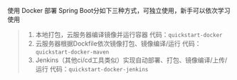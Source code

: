使用 Docker 部署 Spring Boot分如下三种方式，可独立使用，新手可以依次学习使用
> 1. 本地打包，云服务器编译镜像并运行容器
代码：`quickstart-docker`
> 2. 云服务器根据Dockfile依次镜像打包、镜像编译/运行 代码：`quickstart-docker-maven`
> 3. Jenkins（其他ci/cd工具类似）实现自动部署、打包、镜像编译/上传/运行 代码：`quickstart-docker-jenkins`